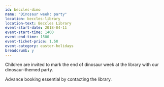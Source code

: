 ```yaml
---
id: beccles-dino
name: "Dinosaur week: party"
location: beccles-library
location-text: Beccles Library
event-start-date: 2018-04-11
event-start-time: 1400
event-end-time: 1500
event-ticket-price: 1.50
event-category: easter-holidays
breadcrumb: y
---
```


Children are invited to mark the end of dinosaur week at the library with our dinosaur-themed party.

Advance booking essential by contacting the library.
